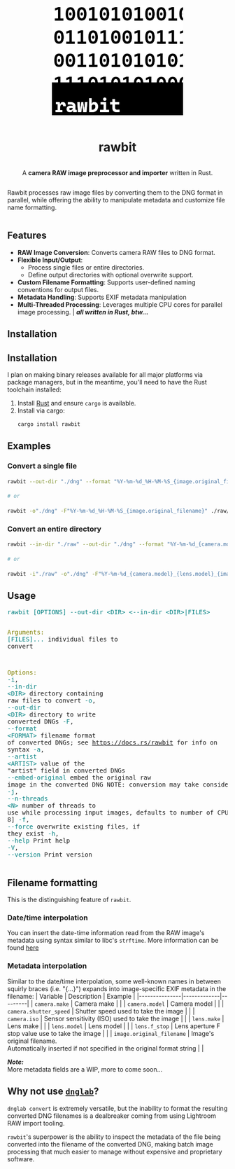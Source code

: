 <div style="display: flex; flex-direction: column; align-items: center">
<img width="300" height="250" src="./res/rawbit.png"/>
<br>
<h1>rawbit</h1>

A **camera RAW image preprocessor and importer** written in Rust.  

Rawbit processes raw image files by converting them to the DNG format in parallel,
while offering the ability to manipulate metadata and customize file name formatting.

</div>

## Features

- **RAW Image Conversion**: Converts camera RAW files to DNG format.
- **Flexible Input/Output**:
  - Process single files or entire directories.
  - Define output directories with optional overwrite support.
- **Custom Filename Formatting**: Supports user-defined naming conventions for output files.
- **Metadata Handling**: Supports EXIF metadata manipulation
- **Multi-Threaded Processing**: Leverages multiple CPU cores for parallel image processing.
| 
*__all written in Rust, btw...__*

## Installation

## Installation

I plan on making binary releases available for all major platforms via package managers,
but in the meantime, you'll need to have the Rust toolchain installed:

1. Install [Rust](https://www.rust-lang.org/tools/install) and ensure `cargo` is available.
2. Install via cargo:
    ```sh
    cargo install rawbit
    ```

## Examples

### Convert a single file

```sh
rawbit --out-dir "./dng" --format "%Y-%m-%d_%H-%M-%S_{image.original_filename}" ./raw/ABC1234.ARW

# or 

rawbit -o"./dng" -F"%Y-%m-%d_%H-%M-%S_{image.original_filename}" ./raw/ABC1234.ARW
```

### Convert an entire directory

```sh
rawbit --in-dir "./raw" --out-dir "./dng" --format "%Y-%m-%d_{camera.model}_{lens.model}_{image.original_filename}"

# or

rawbit -i"./raw" -o"./dng" -F"%Y-%m-%d_{camera.model}_{lens.model}_{image.original_filename}"
```

## Usage

<div>
<pre>
<span style="color:teal;">rawbit</span> <span style="color:teal;">[OPTIONS]</span> <span style="color:teal;">--out-dir</span><span style="color:teal;"> </span><span style="color:teal;">&lt;DIR&gt;</span> <span style="color:teal;">&lt;--in-dir &lt;DIR&gt;|FILES&gt;</span>

<span style="color:olive;">Arguments:</span>
  <span style="color:teal;">[FILES]...</span>  individual files to convert

<span style="color:olive;">Options:</span>
  <span style="color:teal;">-i</span>, <span style="color:teal;">--in-dir</span><span style="color:teal;"> </span><span style="color:teal;">&lt;DIR&gt;</span>     directory containing raw files to convert
  <span style="color:teal;">-o</span>, <span style="color:teal;">--out-dir</span><span style="color:teal;"> </span><span style="color:teal;">&lt;DIR&gt;</span>    directory to write converted DNGs
  <span style="color:teal;">-F</span>, <span style="color:teal;">--format</span><span style="color:teal;"> </span><span style="color:teal;">&lt;FORMAT&gt;</span>  filename format of converted DNGs; see https://docs.rs/rawbit for info on syntax
  <span style="color:teal;">-a</span>, <span style="color:teal;">--artist</span><span style="color:teal;"> </span><span style="color:teal;">&lt;ARTIST&gt;</span>  value of the &quot;artist&quot; field in converted DNGs
      <span style="color:teal;">--embed-original</span>   embed the original raw image in the converted DNG
                         NOTE: conversion may take considerably longer
  <span style="color:teal;">-j</span>, <span style="color:teal;">--n-threads</span><span style="color:teal;"> </span><span style="color:teal;">&lt;N&gt;</span>    number of threads to use while processing input images, defaults to number of CPUs [default: 8]
  <span style="color:teal;">-f</span>, <span style="color:teal;">--force</span>            overwrite existing files, if they exist
  <span style="color:teal;">-h</span>, <span style="color:teal;">--help</span>             Print help
  <span style="color:teal;">-V</span>, <span style="color:teal;">--version</span>          Print version
</pre>
</div>

## Filename formatting

This is the distinguishing feature of `rawbit`.

### Date/time interpolation

You can insert the date-time information read from the RAW image's metadata using
syntax similar to libc's `strftime`.
More information can be found [here](https://docs.rs/chrono/latest/chrono/format/strftime/index.html)

### Metadata interpolation

Similar to the date/time interpolation, some well-known names in between squirly braces (i.e.
"{...}") expands into image-specific EXIF metadata in the filename:
| Variable      | Description | Example |
|---------------|-------------|---------|
| `camera.make` | Camera make | |
| `camera.model` | Camera model | |
| `camera.shutter_speed` | Shutter speed used to take the image | |
| `camera.iso` | Sensor sensitivity (ISO) used to take the image | |
| `lens.make` | Lens make | |
| `lens.model` | Lens model | |
| `lens.f_stop` | Lens aperture F stop value use to take the image | |
| `image.original_filename` | Image's original filename.<br>Automatically inserted if not specified in the original format string | |

*__Note:__*  
More metadata fields are a WIP, more to come soon...

## Why not use [`dnglab`](https://github.com/dnglab/dnglab)?

`dnglab convert` is extremely versatile, but the inability to format the resulting
converted DNG filenames is a dealbreaker coming from using Lightroom RAW import
tooling.

`rawbit`'s superpower is the ability to inspect the metadata of the file being converted
into the filename of the converted DNG, making batch image processing that much easier
to manage without expensive and proprietary software.

